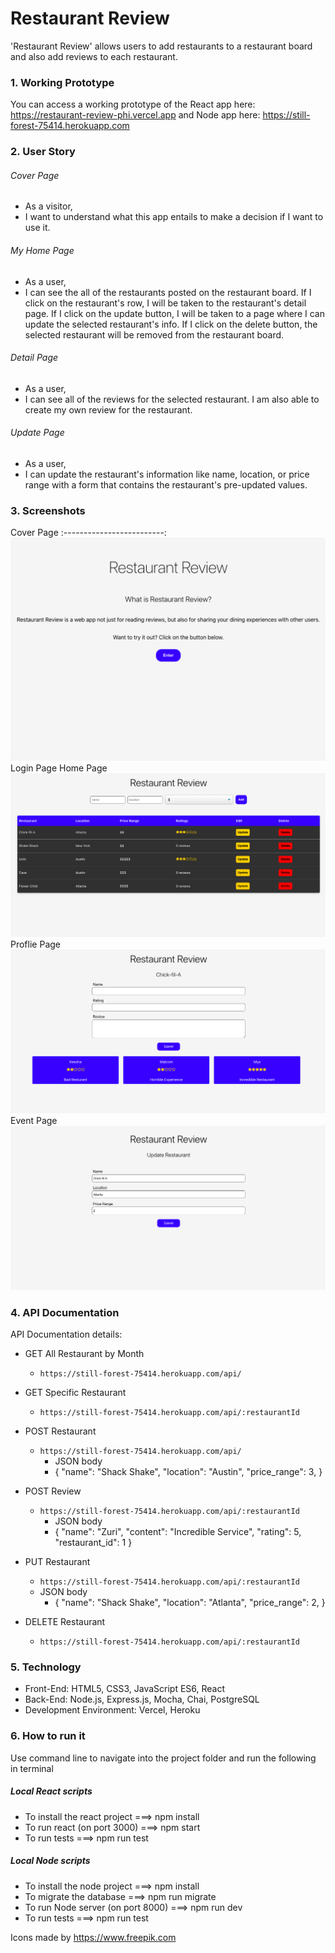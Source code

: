 # Restaurant Review
'Restaurant Review' allows users to add restaurants to a restaurant board and also add reviews to each restaurant.



### 1. Working Prototype
You can access a working prototype of the React app here: https://restaurant-review-phi.vercel.app and Node app here: https://still-forest-75414.herokuapp.com



### 2. User Story

###### Cover Page
* As a visitor,
* I want to understand what this app entails to make a decision if I want to use it.


###### My Home Page
* As a user,
* I can see the all of the restaurants posted on the restaurant board. If I click on the restaurant's row, I will be taken to the restaurant's detail page. If I click on the update button, I will be taken to a page where I can update the selected restaurant's info. If I click on the delete button, the selected restaurant will be removed from the restaurant board.


###### Detail Page
* As a user,
* I can see all of the reviews for the selected restaurant. I am also able to create my own review for the restaurant.

###### Update Page
* As a user,
* I can update the restaurant's information like name, location, or price range with a form that contains the restaurant's pre-updated values.



### 3. Screenshots
Cover Page
:-------------------------:
![Cover Page](/screenshots/Cover-Page.png)
Login Page
Home Page
![Restaurants Page](/screenshots/Restaurants-Page.png)
Proflie Page
![Deatails Page](/screenshots/Details-Page.png)
Event Page
![Update Page](/screenshots/Update-Page.png) 



### 4. API Documentation
API Documentation details:
* GET All Restaurant by Month
    * `https://still-forest-75414.herokuapp.com/api/`

* GET Specific Restaurant
    * `https://still-forest-75414.herokuapp.com/api/:restaurantId`

* POST Restaurant
    * `https://still-forest-75414.herokuapp.com/api/`
        * JSON body
        *   { "name": "Shack Shake", "location": "Austin", "price_range": 3, 
            }

* POST Review
    * `https://still-forest-75414.herokuapp.com/api/:restaurantId`
        * JSON body
        *   { "name": "Zuri", "content": "Incredible Service", "rating": 5, "restaurant_id": 1
        }

* PUT Restaurant
    * `https://still-forest-75414.herokuapp.com/api/:restaurantId`
    * JSON body
        *   { "name": "Shack Shake", "location": "Atlanta", "price_range": 2, 
            }

* DELETE Restaurant
    * `https://still-forest-75414.herokuapp.com/api/:restaurantId`



### 5. Technology
* Front-End: HTML5, CSS3, JavaScript ES6, React
* Back-End: Node.js, Express.js, Mocha, Chai, PostgreSQL 
* Development Environment: Vercel, Heroku
 


### 6. How to run it
Use command line to navigate into the project folder and run the following in terminal

##### Local React scripts
* To install the react project ===> npm install
* To run react (on port 3000) ===> npm start
* To run tests ===> npm run test

##### Local Node scripts
* To install the node project ===> npm install
* To migrate the database ===> npm run migrate 
* To run Node server (on port 8000) ===> npm run dev
* To run tests ===> npm run test

Icons made by https://www.freepik.com 